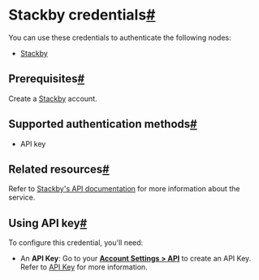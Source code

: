 [](https://github.com/n8n-io/n8n-docs/edit/main/docs/integrations/builtin/credentials/stackby.md "Edit this page")

# Stackby credentials[#](#stackby-credentials "Permanent link")

You can use these credentials to authenticate the following nodes:

*   [Stackby](../../app-nodes/n8n-nodes-base.stackby/)

## Prerequisites[#](#prerequisites "Permanent link")

Create a [Stackby](https://stackby.com/) account.

## Supported authentication methods[#](#supported-authentication-methods "Permanent link")

*   API key

## Related resources[#](#related-resources "Permanent link")

Refer to [Stackby's API documentation](https://documenter.getpostman.com/view/27762116/2s9YBxXvCa) for more information about the service.

## Using API key[#](#using-api-key "Permanent link")

To configure this credential, you'll need:

*   An **API Key**: Go to your [**Account Settings > API**](https://www.stackby.com/account) to create an API Key. Refer to [API Key](https://help.stackby.com/en/article/95-api-key) for more information.